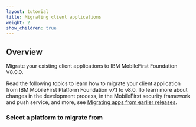 ```yaml
---
layout: tutorial
title: Migrating client applications
weight: 2
show_children: true
---
```

## Overview
Migrate your existing client applications to IBM MobileFirst Foundation V8.0.0.

Read the following topics to learn how to migrate your client application from IBM MobileFirst Platform Foundation v7.1 to v8.0. To learn more about changes in the development process, in the MobileFirst security framework and push service, and more, see [Migrating apps from earlier releases](../).

### Select a platform to migrate from
